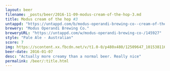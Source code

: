 ```yaml
---
layout: beer
filename: _posts/beer/2016-11-09-modus-cream-of-the-hop-3.md
title: Modus cream of the hop #3
untappd: "https://untappd.com/b/modus-operandi-brewing-co--cream-of-the-hop-3/1266877"
brewery: "Modus Operandi Brewing Co."
breweryURL: "https://untappd.com/w/modus-operandi-brewing-co-/145927"
style: "Pale Ale - Australian"
score: 7
img: https://scontent.xx.fbcdn.net/v/t1.0-0/p480x480/12509647_10153811618828745_7009333713246897313_n.jpg?oh=0592bbfef47c30bc943eae6a9faa165d&oe=59175CC6
beer-date: 2016-01-07
desc: "Actually more creamy than a normal beer. Really nice"
permalink: /beer/:title.html
---
```

